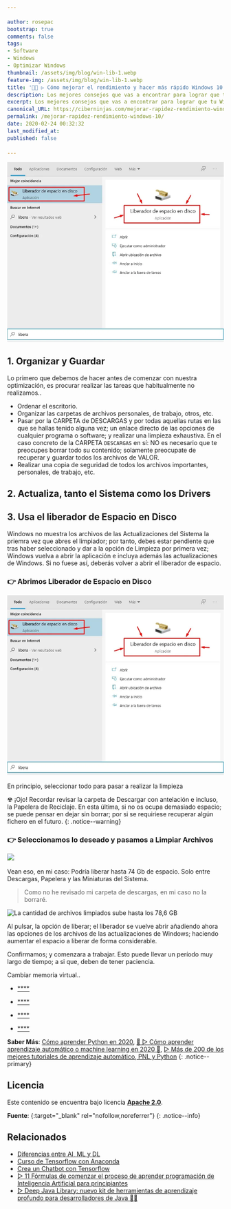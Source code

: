 ```yaml
---

author: rosepac
bootstrap: true
comments: false
tags:
- Software
- Windows
- Optimizar Windows
thumbnail: /assets/img/blog/win-lib-1.webp
feature-img: /assets/img/blog/win-lib-1.webp
title: '👨‍🔧 ▷ Cómo mejorar el rendimiento y hacer más rápido Windows 10 en 2020'
description: Los mejores consejos que vas a encontrar para lograr que tu Windows 10 se convierta en un auténtico cohete.
excerpt: Los mejores consejos que vas a encontrar para lograr que tu Windows 10 se convierta en un auténtico cohete.
canonical_URL: https://ciberninjas.com/mejorar-rapidez-rendimiento-windows-10/
permalink: /mejorar-rapidez-rendimiento-windows-10/
date: 2020-02-24 00:32:32
last_modified_at: 
published: false

---
```


![](/assets/img/blog/win-lib-1.webp "")

## 1. Organizar y Guardar

Lo primero que debemos de hacer antes de comenzar con nuestra optimización, es procurar realizar las tareas que habitualmente no realizamos..
  * Ordenar el escritorio.
  * Organizar las carpetas de archivos personales, de trabajo, otros, etc.
  * Pasar por la CARPETA de DESCARGAS y por todas aquellas rutas en las que se hallas tenido alguna vez; un enlace directo de las opciones de cualquier programa o software; y realizar una limpieza exhaustiva. En el caso concreto de la CARPETA `DESCARGAS` en sí: NO es necesario que te preocupes borrar todo su contenido; solamente preocupate de recuperar y guardar todos los archivos de VALOR.
  * Realizar una copia de seguridad de todos los archivos importantes, personales, de trabajo, etc.

## 2. Actualiza, tanto el Sistema como los Drivers



## 3. Usa el liberador de Espacio en Disco

Windows no muestra los archivos de las Actualizaciones del Sistema la priemra vez que abres el limpiador; por tanto, debes estar pendiente que tras haber seleccionado y dar a la opción de Limpieza por primera vez; Windows vuelva a abrir la aplicación e incluya además las actualizaciones de Windows. Si no fuese así, deberás volver a abrir el liberador de espacio.

### 👉 Abrimos Liberador de Espacio en Disco

![](/assets/img/blog/win-lib-1.webp "")

En principio, seleccionar todo para pasar a realizar la limpieza

☢ ¡Ojo! Recordar revisar la carpeta de Descargar con antelación e incluso, la Papelera de Reciclaje. En esta última, si no os ocupa demasiado espacio; se puede pensar en dejar sin borrar; por si se requiriese recuperar algún fichero en el futuro.
{: .notice--warning}

### 👉 Seleccionamos lo deseado y pasamos a Limpiar Archivos

![](/assets/img/blog/win-lib-2.webp "")

Vean eso, en mi caso: Podría liberar hasta 74 Gb de espacio. Solo entre Descargas, Papelera y las Miniaturas del Sistema.

> Como no he revisado mi carpeta de descargas, en mi caso no la borraré.

<!-- https://www.makeuseof.com/tag/windows-10-faster-performance/ -->

![](/assets/img/blog/win-lib-3.webp "La cantidad de archivos limpiados sube hasta los 78,6 GB")

Al pulsar, la opción de liberar; el liberador se vuelve abrir añadiendo ahora las opciones de los archivos de las actualizaciones de Windows; haciendo aumentar el espacio a liberar de forma considerable.

Confirmamos; y comenzara a trabajar. Esto puede llevar un período muy largo de tiempo; a si que, deben de tener paciencia.






Cambiar memoria virtual..



* [****]()

<!-- contenido -->

* [****]()

<!-- contenido -->


* [****]()

<!-- contenido -->


* [****]()

<!-- contenido -->

**Saber Más**: [Cómo aprender Python en 2020](/python/), [🥇 ▷ Cómo aprender aprendizaje automático o machine learning en 2020 🤖](/que-aprender-sobre-machine-learning-2020/), [▷ Más de 200 de los mejores tutoriales de aprendizaje automático, PNL y Python](/aprendizaje-automatico-cursos-ingles/)
{: .notice--primary}

## 

<!-- contenido -->

## 

<!-- contenido -->

## Licencia

Este contenido se encuentra bajo licencia **[Apache 2.0](https://es.wikipedia.org/wiki/Apache_License "Licencia Apache 2.0")**.

**Fuente**\: []( ""){:target="_blank" rel="nofollow,noreferrer"}
{: .notice--info}

## Relacionados

* [Diferencias entre AI, ML y DL](/diferencias-entre-ai-ml-dl/)
* [Curso de Tensorflow con Anaconda](/tensorflow-con-jap-software/) 
* [Crea un Chatbot con Tensorflow](/chatbot-tensorflow-con-jap-software/) 
* [▷ 11 Fórmulas de comenzar el proceso de aprender programación de Inteligencia Artificial para principiantes](/11-aprendizajes-principiantes-inteligencia-artificial/)
* [▷ Deep Java Library: nuevo kit de herramientas de aprendizaje profundo para desarrolladores de Java 👨‍💻](/deep-java-libreria-herramienta-desarrolladores-aprendizaje-profundo/)

